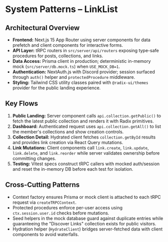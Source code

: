 # System Patterns – LinkList

## Architectural Overview

- **Frontend:** Next.js 15 App Router using server components for data prefetch and client components for interactive forms.
- **API Layer:** tRPC routers in `src/server/api/routers` exposing type-safe procedures for posts, collections, and links.
- **Data Access:** Prisma client in production; deterministic in-memory mock (`src/server/db.mock.ts`) when `USE_MOCK_DB=1`.
- **Authentication:** NextAuth.js with Discord provider; session surfaced through `auth()` helper and `protectedProcedure` middleware.
- **Styling:** Tailwind CSS utility classes paired with `@radix-ui/themes` provider for the public landing experience.

## Key Flows

1. **Public Landing:** Server component calls `api.collection.getPublic()` to fetch the latest public collection and renders it with Radix primitives.
2. **Dashboard:** Authenticated request uses `api.collection.getAll()` to list the member's collections and show creation controls.
3. **Collection Detail:** Hydrated client fetches `collection.getById` results and provides link creation via React Query mutations.
4. **Link Mutations:** Client components call `link.create`, `link.update`, `link.delete`, and `link.reorder` while server validates ownership before committing changes.
5. **Testing:** Vitest specs construct tRPC callers with mocked auth/session and reset the in-memory DB before each test for isolation.

## Cross-Cutting Patterns

- Context factory ensures Prisma or mock client is attached to each tRPC request via `createTRPCContext`.
- Protected procedures enforce per-user access using `ctx.session.user.id` checks before mutations.
- Seed helpers in the mock database guard against duplicate entries while guaranteeing the "Discover Links" collection exists for public visitors.
- Hydration helper (`HydrateClient`) bridges server-fetched data with client components to avoid waterfalls.
